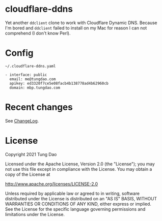 # cloudflare-ddns

Yet another `ddclient` clone to work with Cloudflare Dynamic DNS. Because I'm
bored and `ddclient` failed to install on my Mac for reason I can not comprehend
(I don't know Perl).

# Config

`~/.cloudflare-ddns.yaml`

```
- interface: public
  email: me@tungdao.com
  apikey: ed3320f7ce5e08facb4b138778ad4b62960cb
  domain: mbp.tungdao.com
```

# Recent changes

See [ChangeLog](https://github.com/tungd/haskell-cloudflare-ddns/blob/master/ChangeLog.md).

# License

Copyright 2021 Tung Dao

Licensed under the Apache License, Version 2.0 (the "License"); you may not use
this file except in compliance with the License. You may obtain a copy of the
License at

http://www.apache.org/licenses/LICENSE-2.0

Unless required by applicable law or agreed to in writing, software distributed
under the License is distributed on an "AS IS" BASIS, WITHOUT WARRANTIES OR
CONDITIONS OF ANY KIND, either express or implied. See the License for the
specific language governing permissions and limitations under the License.
